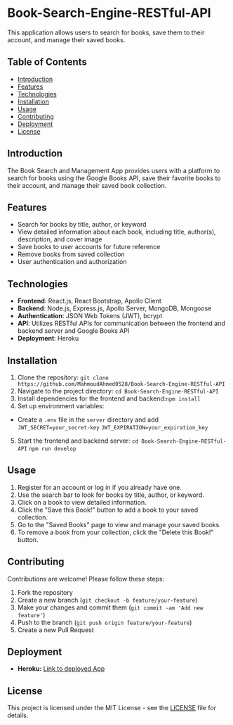 # Book-Search-Engine-RESTful-API

This application allows users to search for books, save them to their account, and manage their saved books.

## Table of Contents

- [Introduction](#introduction)
- [Features](#features)
- [Technologies](#technologies)
- [Installation](#installation)
- [Usage](#usage)
- [Contributing](#contributing)
- [Deployment](#deployment)
- [License](#license)

## Introduction

The Book Search and Management App provides users with a platform to search for books using the Google Books API, save their favorite books to their account, and manage their saved book collection.

## Features

- Search for books by title, author, or keyword
- View detailed information about each book, including title, author(s), description, and cover image
- Save books to user accounts for future reference
- Remove books from saved collection
- User authentication and authorization

## Technologies

- **Frontend**: React.js, React Bootstrap, Apollo Client
- **Backend**: Node.js, Express.js, Apollo Server, MongoDB, Mongoose
- **Authentication**: JSON Web Tokens (JWT), bcrypt
- **API**: Utilizes RESTful APIs for communication between the frontend and backend server and Google Books API
- **Deployment**: Heroku

## Installation

1. Clone the repository: `git clone https://github.com/MahmoudAhmed0528/Book-Search-Engine-RESTful-API`
2. Navigate to the project directory: `cd Book-Search-Engine-RESTful-API`
3. Install dependencies for the frontend and backend:`npm install`
4. Set up environment variables:

- Create a `.env` file in the `server` directory and add
  `JWT_SECRET=your_secret-key`
  `JWT_EXPIRATION=your_expiration_key`

5. Start the frontend and backend server:
   `cd Book-Search-Engine-RESTful-API`
   `npm run develop`

## Usage

1. Register for an account or log in if you already have one.
2. Use the search bar to look for books by title, author, or keyword.
3. Click on a book to view detailed information.
4. Click the "Save this Book!" button to add a book to your saved collection.
5. Go to the "Saved Books" page to view and manage your saved books.
6. To remove a book from your collection, click the "Delete this Book!" button.

## Contributing

Contributions are welcome! Please follow these steps:

1. Fork the repository
2. Create a new branch (`git checkout -b feature/your-feature`)
3. Make your changes and commit them (`git commit -am 'Add new feature'`)
4. Push to the branch (`git push origin feature/your-feature`)
5. Create a new Pull Request

## Deployment

- **Heroku:** [Link to deployed App](https://enigmatic-caverns-73160-ebef579134e1.herokuapp.com/)

## License

This project is licensed under the MIT License - see the [LICENSE](LICENSE) file for details.
